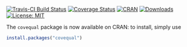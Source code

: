 [![Travis-CI Build Status](https://travis-ci.org/turgeonmaxime/covequal.svg?branch=master)](https://travis-ci.org/turgeonmaxime/covequal) [![Coverage Status](https://img.shields.io/codecov/c/github/turgeonmaxime/covequal/master.svg)](https://codecov.io/github/turgeonmaxime/covequal?branch=master) [![CRAN](http://www.r-pkg.org/badges/version/covequal?color=blue)](https://cran.r-project.org/package=covequal) [![Downloads](http://cranlogs.r-pkg.org/badges/grand-total/covequal?color=yellowgreen)](https://cran.r-project.org/package=covequal) [![License: MIT](https://img.shields.io/badge/License-MIT-yellow.svg)](https://opensource.org/licenses/MIT)

The `covequal` package is now available on CRAN: to install, simply use
``` r
install.packages("covequal")
```
